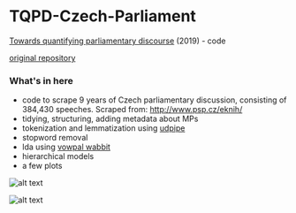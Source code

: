 # TQPD-Czech-Parliament
[Towards quantifying parliamentary discourse](https://drive.google.com/file/d/1xJkmF63_oAZiWSHnZFLlm59z7yUaB0KC/view?usp=sharing) (2019) - code

[original repository](https://github.com/supplyandcommand/CZpar)

### What's in here
  * code to scrape 9 years of Czech parliamentary discussion, consisting of 384,430 speeches. Scraped from: http://www.psp.cz/eknih/
  * tidying, structuring, adding metadata about MPs
  * tokenization and lemmatization using [udpipe](https://github.com/ufal/udpipe)
  * stopword removal
  * lda using [vowpal wabbit](https://github.com/VowpalWabbit/vowpal_wabbit)
  * hierarchical models
  * a few plots


![alt text](https://raw.githubusercontent.com/supplyandcommand/TQPD-Czech-Parliament/master/plots/CZpar_27.PNG)

![alt text](https://raw.githubusercontent.com/supplyandcommand/TQPD-Czech-Parliament/master/plots/CZpar_5000.PNG)
